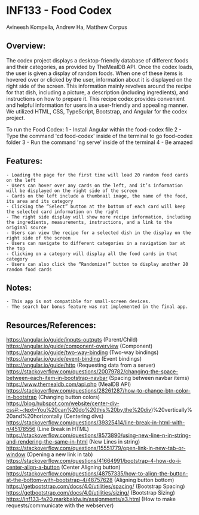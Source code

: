# INF133 - Food Codex
Avineesh Kompella, Andrew Ha, Matthew Corpus

## Overview: 
The codex project displays a desktop-friendly database of different foods and their categories, as provided by TheMealDB API. Once the codex loads, the user is given a display of random foods. When one of these items is hovered over or clicked by the user, information about it is displayed on the right side of the screen. This information mainly revolves around the recipe for that dish, 
including a picture, a description (including ingredients), and instructions on how to prepare it. This recipe codex provides convenient and helpful information for users in a user-friendly and appealing manner. We utilized HTML, CSS, TypeScript, Bootstrap, and Angular for the codex project.


To run the Food Codex:
    1 - Install Angular within the food-codex file
    2 - Type the command 'cd food-codex' inside of the terminal to go food-codex folder
    3 - Run the command 'ng serve' inside of the terminal
    4 - Be amazed

## Features:
    - Loading the page for the first time will load 20 random food cards on the left
    - Users can hover over any cards on the left, and it’s information will be displayed on the right side of the screen
    - Cards on the left include a thumbnail image, the name of the food, its area and its category
    - Clicking the “Select” button at the bottom of each card will keep the selected card information on the right
    - The right side display will show more recipe information, including the ingredients, measurements, instructions, and a link to the original source
    - Users can view the recipe for a selected dish in the display on the right side of the screen
    - Users can navigate to different categories in a navigation bar at the top
    - Clicking on a category will display all the food cards in that category
    - Users can also click the “Randomize!” button to display another 20 random food cards

## Notes:
    - This app is not compatible for small-screen devices. 
    - The search bar bonus feature was not implemented in the final app.

## Resources/References:
https://angular.io/guide/inputs-outputs (Parent/Child)
https://angular.io/guide/component-overview (Component)
https://angular.io/guide/two-way-binding (Two-way bindings)
https://angular.io/guide/event-binding (Event bindings)
https://angular.io/guide/http (Requesting data from a server)
https://stackoverflow.com/questions/20079782/changing-the-space-between-each-item-in-bootstrap-navbar (Spacing between navbar items)
https://www.themealdb.com/api.php (MealDB API)
https://stackoverflow.com/questions/28261287/how-to-change-btn-color-in-bootstrap (Changing button colors)
https://blog.hubspot.com/website/center-div-css#:~:text=You%20can%20do%20this%20by,the%20div)%20vertically%20and%20horizontally (Centering divs)
https://stackoverflow.com/questions/39325414/line-break-in-html-with-n/45178556 (Line Break in HTML)
https://stackoverflow.com/questions/8573890/using-new-line-n-in-string-and-rendering-the-same-in-html (New Lines in string)
https://stackoverflow.com/questions/15551779/open-link-in-new-tab-or-window (Opening a new link in tab)
https://stackoverflow.com/questions/41664991/bootstrap-4-how-do-i-center-align-a-button (Center Aligning button)
https://stackoverflow.com/questions/48757335/how-to-align-the-button-at-the-bottom-with-bootstrap-4/48757628 (Aligning button bottom)
https://getbootstrap.com/docs/4.0/utilities/spacing/ (Bootstrap Spacing)
https://getbootstrap.com/docs/4.0/utilities/sizing/ (Bootstrap Sizing)
https://inf133-fa20.markbaldw.in/assignments/a3.html (How to make requests/communicate with the webserver)
